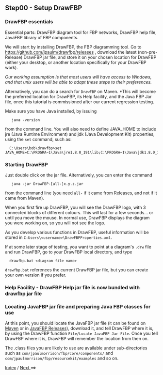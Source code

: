 
<link href="../style.css" rel="stylesheet" type="text/css">

## Step00 - Setup DrawFBP

### DrawFBP essentials

Essential parts: DrawFBP diagram tool for FBP networks, DrawFBP help file, JavaFBP library of FBP components.  

We will start by installing DrawFBP, the FBP diagramming tool.  Go to https://github.com/jpaulm/drawfbp/releases , download the latest (non-pre-Release) DrawFBP jar file, and store it on your chosen location for DrawFBP (either your desktop, or another location specifically for your DrawFBP work).

*Our working assumption is that most users will have access to Windows, and that unix users will be able to adapt these steps to their preferences.*

Alternatively, you can do a search for `DrawFBP` on Maven.  *This will become the preferred location for DrawFBP, its Help facility, and the Java FBP Jar file, once this tutorial is commissioned after our current regression testing.  

Make sure you have Java installed, by issuing

       java -version
       
from the command line.  You will also need to define JAVA_HOME to include jre (Java Runtime Environment) and jdk (Java Development Kit) properties, using the `set` command, such as:

      C:\Users\bob\drawfbp>set JAVA_HOME=C:\PROGRA~1\Java\jre1.8.0_191\lib;C:\PROGRA~1\Java\jdk1.8.0_191

### Starting DrawFBP

Just double click on the jar file.  Alternatively, you can enter the command

       java -jar DrawFBP-[all-]x.y.z.jar
       
from the command line (you need `all-` if it came from Releases, and not if it came from Maven).

When you first fire up DrawFBP, you will see the DrawFBP logo, with 3 connected blocks of different colours.  This will last for a few seconds... or until you move the mouse.  In normal use, DrawFBP displays the diagram you were working on, so you will not see the logo.

As you develop various functions in DrawFBP, useful information will be stored in `C:Users\<username>\DrawFBPProperties.xml`.

If at some later stage of testing, you want to point at a diagram's `.drw` file and run DrawFBP, go to your DrawFBP local directory, and type 

      drawfbp.bat <diagram file name>
      
`drawfbp.bat` references the current DrawFBP jar file, but you can create your own version  if you prefer.

### Help Facility - DrawFBP Help jar file is now bundled with drawfbp jar file
      
### Locating JavaFBP jar file and preparing Java FBP classes for use

At this point, you should locate the JavaFBP jar file (it can be found on [Maven](https://search.maven.org/search?q=g:%22com.jpaulmorrison%22%20AND%20a:%22javafbp%22) or in [JavaFBP Releases](https://github.com/jpaulm/javafbp/releases)), download it, and tell DrawFBP where it is, by using the DrawFBP function `File/Locate JavaFBP Jar File`.  Once you tell DrawFBP where it is, DrawFBP will remember the location from then on.  

The .class files you are likely to use are available under sub-directories such as `com/jpaulmorrison/fbp/core/components/` and `com/jpaulmorrison/fbp/resourcekit/examples` and so on.

<span class=middle> <a href="https://github.com/jpaulm/fbp-tutorial-filter-file/"> Index</a> / <a href="../Step01/"> Next </a>==&gt;</span> 

